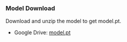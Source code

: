 ### Model Download

Download and unzip the model to get model.pt.

- Google Drive: [model.pt](https://drive.google.com/file/d/1x9wZZnrUJxRvYu7B30yH-bB9sRGcdn01/view?usp=sharing)